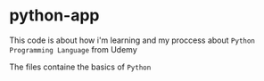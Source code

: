 # python-app

This code is about how i'm learning and my proccess about `Python Programming Language` from Udemy

The files containe the basics of `Python`